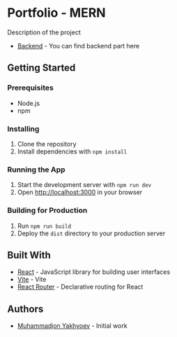 # Portfolio - MERN

Description of the project

* [Backend](https://github.com/myaxyo/portfolio-backend-mern) - You can find backend part here

## Getting Started

### Prerequisites

* Node.js
* npm

### Installing

1. Clone the repository
2. Install dependencies with `npm install`

### Running the App

1. Start the development server with `npm run dev`
2. Open [http://localhost:3000](http://localhost:3000) in your browser

### Building for Production

1. Run `npm run build`
2. Deploy the `dist` directory to your production server

## Built With

* [React](https://reactjs.org/) - JavaScript library for building user interfaces
* [Vite](https://vitejs.dev/) - Vite
* [React Router](https://reactrouter.com/) - Declarative routing for React

## Authors

* [Muhammadjon Yakhyoev](https://github.com/myaxyo) - Initial work

